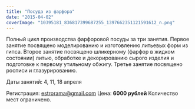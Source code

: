 ```yaml
---
title: "Посуда из фарфора"
date: "2015-04-02"
coverImage: "10395181_836817399687255_1397662351121591612_n.png"
---
```


Полный цикл производства фарфоровой посуды за три занятия. Первое занятие посвящено моделированию и изготовлению литьевых форм из гипса. Второе занятие посвящено шликерному (фарфор в жидком состоянии) литью, обработке и декорированию сырого изделия и подготовке к первому утильному обжигу. Третье занятие посвящено росписи и глазурированию.

Даты занятий: 4, 11, 18 апреля

Регистрация: [estrorama@gmail.com](mailto:estrorama@gmail.com) Цена: **6000 рублей** Количество мест ограничено.
